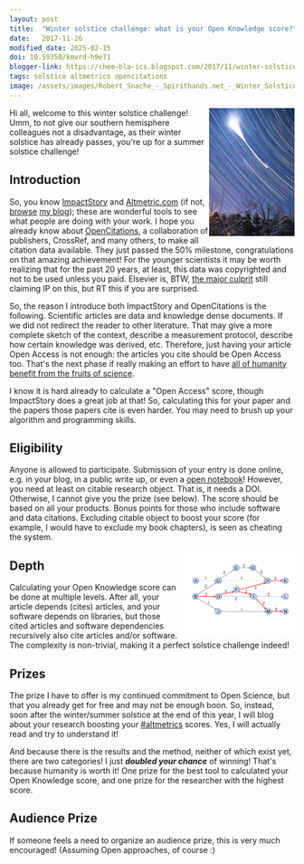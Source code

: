 ```yaml
---
layout: post
title:  "Winter solstice challenge: what is your Open Knowledge score?"
date:   2017-11-26
modified_date: 2025-02-15
doi: 10.59350/kmvrd-h9e71
blogger-link: https://chem-bla-ics.blogspot.com/2017/11/winter-solstice-challenge-what-is-your.html
tags: solstice altmetrics opencitations
image: /assets/images/Robert_Snache_-_Spirithands.net_-_Winter_Solstice_Lunar_Eclipse_Startrails_(by).jpg
---
```


<img src="/assets/images/Robert_Snache_-_Spirithands.net_-_Winter_Solstice_Lunar_Eclipse_Startrails_(by).jpg" style="width: 30%; display: block; margin-left: auto; margin-right: auto; float: right"
     alt="Photo of a time laps of a starry night, making the stars show as lines in the sky. Source: Wikimedia, CC-BY 2.0, https://commons.wikimedia.org/wiki/File:Robert_Snache_-_Spirithands.net_-_Winter_Solstice_Lunar_Eclipse_Startrails_(by).jpg)" />
Hi all, welcome to this winter solstice challenge! Umm, to not give our southern hemisphere colleagues
not a disadvantage, as their winter solstice has already passes, you're up for a summer solstice challenge!

## Introduction

So, you know [ImpactStory](http://impactstory.org/) and [Altmetric.com](http://altmetric.com/) (if not,
[browse](https://chem-bla-ics.blogspot.com/search?q=impactstory&max-results=20&by-date=true)
[my blog](https://chem-bla-ics.blogspot.com/search?q=altmetric&max-results=20&by-date=true));
these are wonderful tools to see what people are doing with your work. I hope you already know about
[OpenCitations](http://opencitations.net/), a collaboration of publishers, CrossRef, and many others, to
make all citation data available. They just passed the 50% milestone, congratulations on that amazing
achievement! For the younger scientists it may be worth realizing that for the past 20 years, at least,
this data was copyrighted and not to be used unless you paid. Elsevier is, BTW,
[the major culprit](https://opencitations.wordpress.com/2017/11/24/elsevier-references-dominate-those-that-are-not-open-at-crossref/)
still claiming IP on this, but RT this if you are surprised.

So, the reason I introduce both ImpactStory and OpenCitations is the following. Scientific articles are
data and knowledge dense documents. If we did not redirect the reader to other literature. That may give
a more complete sketch of the context, describe a measurement protocol, describe how certain knowledge
was derived, etc. Therefore, just having your article Open Access is not enough: the articles you cite
should be Open Access too. That's the next phase if really making an effort to have
[all of humanity benefit from the fruits of science](https://en.wikisource.org/wiki/Universal_Declaration_of_Human_Rights).

I know it is hard already to calculate a "Open Access" score, though ImpactStory does a great job at
that! So, calculating this for your paper and the papers those papers cite is even harder. You may
need to brush up your algorithm and programming skills.

## Eligibility

Anyone is allowed to participate. Submission of your entry is done online, e.g. in your blog, in a public
write up, or even a [open notebook](https://en.wikipedia.org/wiki/Open_notebook_science)!
However, you need at least on citable research object. That is, it
needs a DOI. Otherwise, I cannot give you the prize (see below). The score should be based on all your
products. Bonus points for those who include software and data citations. Excluding citable object to
boost your score (for example, I would have to exclude my book chapters), is seen as cheating the system.

<img src="/assets/images/800px-Global_key-route_main_paths_for_a_citation_network.svg.png" style="width: 40%; display: block; margin-left: auto; margin-right: auto; float: right"
     alt="Your article B may cite three articles (C, D, J) but article D also cited articles (F, I). So, your Open Knowledge score is recursive. Source: Wikipedia, CC-BY-SA 4.0, https://commons.wikimedia.org/wiki/File:Global_key-route_main_paths_for_a_citation_network.svg" />

## Depth

Calculating your Open Knowledge score can be done at multiple levels. After all, your article depends
(cites) articles, and your software depends on libraries, but those cited articles and software
dependencies recursively also cite articles and/or software. The complexity is non-trivial, making it
a perfect solstice challenge indeed!

## Prizes

The prize I have to offer is my continued commitment to Open Science, but that you already get for
free and may not be enough boon. So, instead, soon after the winter/summer solstice at the end of this year,
I will blog about your research boosting your [#altmetrics](https://en.wikipedia.org/wiki/Altmetrics)
scores. Yes, I will actually read and try to understand it!

And because there is the results and the method, neither of which exist yet, there are two categories! I just
***doubled your chance*** of winning! That's because humanity is worth it! One prize for the best tool to calculated
your Open Knowledge score, and one prize for the researcher with the highest score.

## Audience Prize

If someone feels a need to organize an audience prize, this is very much encouraged! (Assuming Open approaches, of course :)
